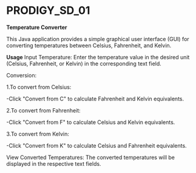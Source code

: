# PRODIGY_SD_01
**Temperature Converter**

This Java application provides a simple graphical user interface (GUI) for converting temperatures between Celsius, Fahrenheit, and Kelvin.

**Usage**
Input Temperature: Enter the temperature value in the desired unit (Celsius, Fahrenheit, or Kelvin) in the corresponding text field.

Conversion:

1.To convert from Celsius:

-Click "Convert from C" to calculate Fahrenheit and Kelvin equivalents.

2.To convert from Fahrenheit:

-Click "Convert from F" to calculate Celsius and Kelvin equivalents.

3.To convert from Kelvin:

-Click "Convert from K" to calculate Celsius and Fahrenheit equivalents.

View Converted Temperatures: The converted temperatures will be displayed in the respective text fields.
